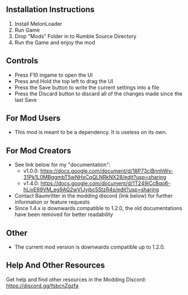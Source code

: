 ## Installation Instructions
1. Install MelonLoader
2. Run Game
3. Drop "Mods" Folder in to Rumble Source Directory
4. Run the Game and enjoy the mod

## Controls
- Press F10 ingame to open the UI
- Press and Hold the top left to drag the UI
- Press the Save button to write the current settings into a file
- Press the Discard button to discard all of the changes made since the last Save

## For Mod Users
- This mod is meant to be a dependency. It is useless on its own.

## For Mod Creators
- See link below for my "documentation":
	- v1.0.0: https://docs.google.com/document/d/18P73ciBnnhWv-31Pk1L0MBggmbT5wNHxCqQLNRkNX28/edit?usp=sharing
	- v1.4.0: https://docs.google.com/document/d/1T249iCcBqo6-hLivE69VM_eg9AQ2wVIJyjbc5StzR4s/edit?usp=sharing
- Contact Baumritter in the modding discord (link below) for further information or feature requests
- Since 1.4.x is downwards compatible to 1.2.0, the old documentations have been removed for better readability

## Other
- The current mod version is downwards compatible up to 1.2.0.

## Help And Other Resources
Get help and find other resources in the Modding Discord:
https://discord.gg/fsbcnZgzfa